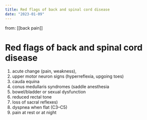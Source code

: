 ```yaml
---
title: Red flags of back and spinal cord disease
date: "2023-01-09"
---
```


 from: [[back pain]]
# Red flags of back and spinal cord disease

1. acute change (pain, weakness),
2. upper motor neuron signs (hyperreflexia, upgoing toes)
3. cauda equina
4. conus medullaris syndromes (saddle anesthesia
5. bowel/bladder or sexual dysfunction
6. reduced rectal tone
7. loss of sacral reflexes)
8. dyspnea when flat (C3–C5)
9. pain at rest or at night

